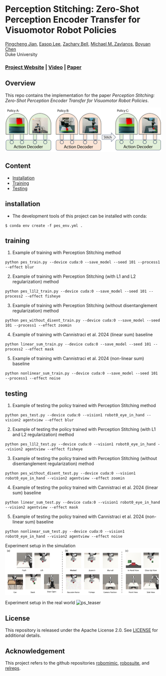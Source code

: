 # Perception Stitching: Zero-Shot Perception Encoder Transfer for Visuomotor Robot Policies

[Pingcheng Jian](https://pingcheng-jian.github.io/),
[Easop Lee](https://www.linkedin.com/in/easoplee),
[Zachary Bell](https://www.linkedin.com/in/zachary-bell-976b55142),
[Michael M. Zavlanos](https://mems.duke.edu/faculty/michael-zavlanos),
[Boyuan Chen](http://boyuanchen.com/)
<br>
Duke University
<br>

### [Project Website](https://generalroboticslab.com/PerceptionStitching) | [Video](https://youtu.be/H6SD9Tcvhrg) | [Paper](http://arxiv.org)

## Overview
This repo contains the implementation for the paper *Perception Stitching: Zero-Shot Perception Encoder Transfer for Visuomotor Robot Policies*.

![pes_teaser](figures/teaser.png)

[//]: # (## Citation)

[//]: # ()
[//]: # (If you find our paper or codebase helpful, please consider citing:)

[//]: # ()
[//]: # (```)

[//]: # (@inproceedings{jian2023policy,)

[//]: # (  title={Policy Stitching: Learning Transferable Robot Policies},)

[//]: # (  author={Jian, Pingcheng and Lee, Easop and Bell, Zachary and Zavlanos, Michael M and Chen, Boyuan},)

[//]: # (  booktitle={7th Annual Conference on Robot Learning},)

[//]: # (  year={2023})

[//]: # (})

[//]: # (```)

## Content

- [Installation](#installation)
- [Training](#training)
- [Testing](#testing)

## installation
- The development tools of this project can be installed with conda:
``` 
$ conda env create -f pes_env.yml .
```

## training
1. Example of training with Perception Stitching method
```
python pes_train.py --device cuda:0 --save_model --seed 101 --process1 --effect blur
```

2. Example of training with Perception Stitching (with L1 and L2 regularization) method
```
python pes_l1l2_train.py --device cuda:0 --save_model --seed 101 --process2 --effect fisheye
```

3. Example of training with Perception Stitching (without disentanglement regularization) method
```
python pes_without_disent_train.py --device cuda:0 --save_model --seed 101 --process1 --effect zoomin
```

4. Example of training with Cannistraci et al. 2024 (linear sum) baseline
```
python linear_sum_train.py --device cuda:0 --save_model --seed 101 --process2 --effect mask
```

5. Example of training with Cannistraci et al. 2024 (non-linear sum) baseline
```
python nonlinear_sum_train.py --device cuda:0 --save_model --seed 101 --process1 --effect noise
```

## testing
1. Example of testing the policy trained with Perception Stitching method
```
python pes_test.py --device cuda:0 --vision1 robot0_eye_in_hand --vision2 agentview --effect blur
```

2. Example of testing the policy trained with Perception Stitching (with L1 and L2 regularization) method
```
python pes_l1l2_test.py --device cuda:0 --vision1 robot0_eye_in_hand --vision2 agentview --effect fisheye
```

3. Example of testing the policy trained with Perception Stitching (without disentanglement regularization) method
```
python pes_without_disent_test.py --device cuda:0 --vision1 robot0_eye_in_hand --vision2 agentview --effect zoomin
```

4. Example of testing the policy trained with Cannistraci et al. 2024 (linear sum) baseline
```
python linear_sum_test.py --device cuda:0 --vision1 robot0_eye_in_hand --vision2 agentview --effect mask
```

5. Example of testing the policy trained with Cannistraci et al. 2024 (non-linear sum) baseline
```
python nonlinear_sum_test.py --device cuda:0 --vision1 robot0_eye_in_hand --vision2 agentview --effect noise
```

Experiment setup in the simulation
![ps_teaser](figures/task_effect_pos.png)

Experiment setup in the real world
![ps_teaser](figures/4real.png)

## License

This repository is released under the Apache License 2.0. See [LICENSE](LICENSE) for additional details.

## Acknowledgement

This project refers to the github repositories [robomimic](https://github.com/ARISE-Initiative/robomimic), 
[robosuite](https://github.com/ARISE-Initiative/robosuite), and 
[relreps](https://github.com/lucmos/relreps).

